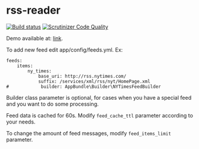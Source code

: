 rss-reader
==========
[![Build status](https://travis-ci.org/dorumd/rss-reader-symfony.svg?branch=master)](https://travis-ci.org/dorumd/rss-reader-symfony)
[![Scrutinizer Code Quality](https://scrutinizer-ci.com/g/dorumd/rss-reader-symfony/badges/quality-score.png?b=master)](https://scrutinizer-ci.com/g/dorumd/rss-reader-symfony/?branch=master)


Demo available at: [link](http://mardari.net "link").

To add new feed edit app/config/feeds.yml. Ex:

```
feeds:
    items:
        ny_times:
            base_uri: http://rss.nytimes.com/
            suffix: /services/xml/rss/nyt/HomePage.xml
#            builder: AppBundle\Builder\NYTimesFeedBuilder
```

Builder class parameter is optional, for cases when you have a special feed and you want to do some processing.

Feed data is cached for 60s. Modify `feed_cache_ttl` parameter according to your needs.

To change the amount of feed messages, modify `feed_items_limit` parameter.
